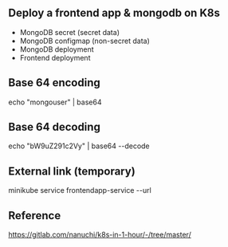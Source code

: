 ## Deploy a frontend app & mongodb on K8s

- MongoDB secret (secret data)
- MongoDB configmap (non-secret data)
- MongoDB deployment
- Frontend deployment


## Base 64 encoding

echo "mongouser" | base64

## Base 64 decoding

echo "bW9uZ291c2Vy" | base64 --decode

## External link (temporary)

minikube service frontendapp-service --url

## Reference

https://gitlab.com/nanuchi/k8s-in-1-hour/-/tree/master/